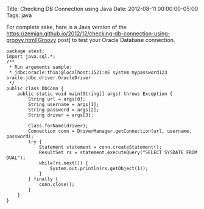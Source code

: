 Title: Checking DB Connection using Java
Date: 2012-08-11 00:00:00-05:00
Tags: java


For complete sake, here is a Java version of the https://zemian.github.io/2012/12/checking-db-connection-using-groovy.html[Groovy post] to test your Oracle Database connection.

```
package atest;
import java.sql.*;
/**
 * Run arguments sample:
 * jdbc:oracle:thin:@localhost:1521:XE system mypassword123 oracle.jdbc.driver.OracleDriver
 */
public class DbConn {
    public static void main(String[] args) throws Exception {
        String url = args[0];
        String username = args[1];
        String password = args[2];
        String driver = args[3];

        Class.forName(driver);
        Connection conn = DriverManager.getConnection(url, username, password);
        try {
            Statement statement = conn.createStatement();
            ResultSet rs = statement.executeQuery("SELECT SYSDATE FROM DUAL");
            while(rs.next()) {
                System.out.println(rs.getObject(1));
            }
        } finally {
            conn.close();
        }
    }
}
```

